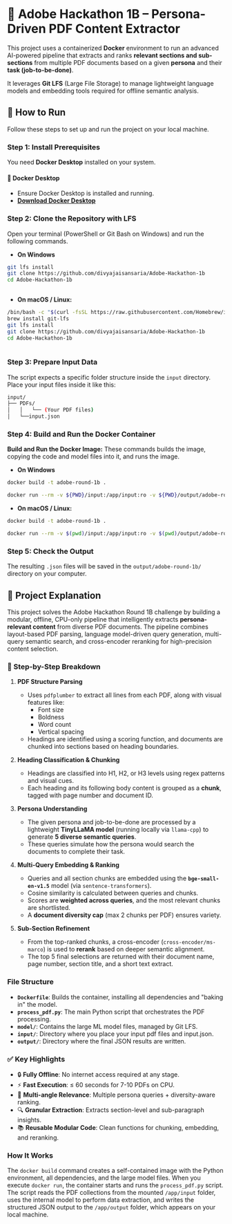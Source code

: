 # 📄 Adobe Hackathon 1B – Persona-Driven PDF Content Extractor

This project uses a containerized **Docker** environment to run an advanced AI-powered pipeline that extracts and ranks **relevant sections and sub-sections** from multiple PDF documents based on a given **persona** and their **task (job-to-be-done)**.

It leverages **Git LFS** (Large File Storage) to manage lightweight language models and embedding tools required for offline semantic analysis.

## 🚀 How to Run

Follow these steps to set up and run the project on your local machine.

### Step 1: Install Prerequisites

You need **Docker Desktop** installed on your system.

#### 🐳 Docker Desktop
* Ensure Docker Desktop is installed and running.
* **[Download Docker Desktop](https://www.docker.com/products/docker-desktop/)**

### Step 2: Clone the Repository with LFS

Open your terminal (PowerShell or Git Bash on Windows) and run the following commands.

- **On Windows**
```bash
git lfs install
git clone https://github.com/divyajaisansaria/Adobe-Hackathon-1b
cd Adobe-Hackathon-1b
    
```

- **On macOS / Linux:**
```bash
/bin/bash -c "$(curl -fsSL https://raw.githubusercontent.com/Homebrew/install/HEAD/install.sh)"
brew install git-lfs
git lfs install
git clone https://github.com/divyajaisansaria/Adobe-Hackathon-1b
cd Adobe-Hackathon-1b
    
```   

### Step 3: Prepare Input Data

The script expects a specific folder structure inside the `input` directory. Place your input files inside it like this:

```bash
input/
├── PDFs/
│   │   └── (Your PDF files)
│   └──input.json
```

### Step 4: Build and Run the Docker Container

**Build and Run the Docker Image:**
These commands builds the image, copying the code and model files into it, and runs the image.
- **On Windows**
```bash
docker build -t adobe-round-1b .

```
```bash
docker run --rm -v ${PWD}/input:/app/input:ro -v ${PWD}/output/adobe-round-1b/:/app/output --network none adobe-round-1b

```

- **On macOS / Linux:**
```bash
docker build -t adobe-round-1b .

```
```bash
docker run --rm -v $(pwd)/input:/app/input:ro -v $(pwd)/output/adobe-round-1b/:/app/output --network none adobe-round-1b

```

### Step 5: Check the Output

The resulting `.json` files will be saved in the `output/adobe-round-1b/` directory on your computer.

## 🧠 Project Explanation
This project solves the Adobe Hackathon Round 1B challenge by building a modular, offline, CPU-only pipeline that intelligently extracts **persona-relevant content** from diverse PDF documents. The pipeline combines layout-based PDF parsing, language model-driven query generation, multi-query semantic search, and cross-encoder reranking for high-precision content selection.

### 🧩 Step-by-Step Breakdown

1. **PDF Structure Parsing**
   - Uses `pdfplumber` to extract all lines from each PDF, along with visual features like:
     - Font size
     - Boldness
     - Word count
     - Vertical spacing
   - Headings are identified using a scoring function, and documents are chunked into sections based on heading boundaries.

2. **Heading Classification & Chunking**
   - Headings are classified into H1, H2, or H3 levels using regex patterns and visual cues.
   - Each heading and its following body content is grouped as a **chunk**, tagged with page number and document ID.

3. **Persona Understanding**
   - The given persona and job-to-be-done are processed by a lightweight **TinyLLaMA model** (running locally via `llama-cpp`) to generate **5 diverse semantic queries**.
   - These queries simulate how the persona would search the documents to complete their task.

4. **Multi-Query Embedding & Ranking**
   - Queries and all section chunks are embedded using the **`bge-small-en-v1.5`** model (via `sentence-transformers`).
   - Cosine similarity is calculated between queries and chunks.
   - Scores are **weighted across queries**, and the most relevant chunks are shortlisted.
   - A **document diversity cap** (max 2 chunks per PDF) ensures variety.

5. **Sub-Section Refinement**
   - From the top-ranked chunks, a cross-encoder (`cross-encoder/ms-marco`) is used to **rerank** based on deeper semantic alignment.
   - The top 5 final selections are returned with their document name, page number, section title, and a short text extract.

### File Structure
* **`Dockerfile`**: Builds the container, installing all dependencies and "baking in" the model.
* **`process_pdf.py`**: The main Python script that orchestrates the PDF processing.
* **`model/`**: Contains the large ML model files, managed by Git LFS.
* **`input/`**: Directory where you place your input pdf files and input.json.
* **`output/`**: Directory where the final JSON results are written.
  
### ✅ Key Highlights
- 🔒 **Fully Offline**: No internet access required at any stage.
- ⚡ **Fast Execution**: ≤ 60 seconds for 7-10 PDFs on CPU.
- 🧠 **Multi-angle Relevance**: Multiple persona queries + diversity-aware ranking.
- 🔍 **Granular Extraction**: Extracts section-level and sub-paragraph insights.
- 📚 **Reusable Modular Code**: Clean functions for chunking, embedding, and reranking.


### How It Works
The `docker build` command creates a self-contained image with the Python environment, all dependencies, and the large model files. When you execute `docker run`, the container starts and runs the `process_pdf.py` script. The script reads the PDF collections from the mounted `/app/input` folder, uses the internal model to perform data extraction, and writes the structured JSON output to the `/app/output` folder, which appears on your local machine.

